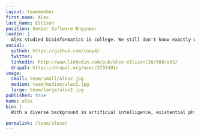 ```yaml
---
layout: teammember
first_name: Alex
last_name: Ellison
position: Senior Software Engineer
leadin: |
  Alex studied bioinformatics in college. We still don't know exactly what that means, but we do know that it's given him a keen understanding of how humans interact with software.
social:
  github: https://github.com/caxy4/
  twitter:
  linkedin: http://www.linkedin.com/pub/alex-ellison/20/508/a83/
  drupal: https://drupal.org/user/2735491/
image:
  small: team/small/alex2.jpg
  medium: team/medium/alex2.jpg
  large: team/large/alex2.jpg
published: true
name: alex
bio: |
  With a diverse background in artificial intelligence, existential philosophy, and development economics, Alex brings a unique perspective to the team and helps our clients build comprehensive solutions that address a wide range of problems. Prior to joining our team, Alex attended Connecticut College and worked at Schrödinger developing computational chemistry software. On weekends, he can usually be found playing ice hockey. Last we checked, he still had all his teeth.

permalink: /team/alexe/
---
```

